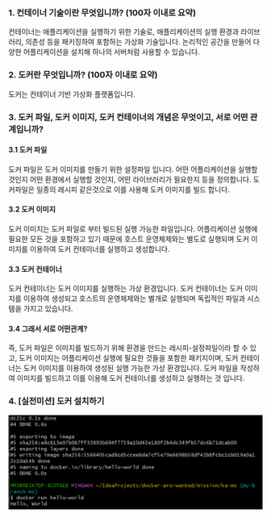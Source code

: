 ###  1. 컨테이너 기술이란 무엇입니까? (100자 이내로 요약)
컨테이너는 애플리케이션을 실행하기 위한 기술로, 애플리케이션의 실행 환경과 라이브러리, 의존성 등을 패키징하여 포함하는 가상화 기술입니다.
논리적인 공간을 만들어 다양한 어플리케이션을 설치해 하나의 서버처럼 사용할 수 있습니다.

### 2. 도커란 무엇입니까? (100자 이내로 요약)
도커는 컨테이너 기반 가상화 플랫폼입니다. 

### 3. 도커 파일, 도커 이미지, 도커 컨테이너의 개념은 무엇이고, 서로 어떤 관계입니까?
#### 3.1 도커 파일
도커 파일은 도커 이미지를 만들기 위한 설정파일 입니다. 어떤 어플리케이션을 실행할 것인지 어떤 환경에서 실행할 것인지, 어떤 라이브러리가 필요한지 등을 정의합니다. 도커파일은 일종의 레시피 같은것으로 이를 사용해 도커 이미지를 빌드 합니다.

#### 3.2 도커 이미지
도커 이미지는 도커 파일로 부터 빌드된 실행 가능한 파일입니다. 어플리케이션 실행에 필요한 모든 것을 포함하고 있기 때문에 호스트 운영체제와는 별도로 실행되며 도커 이미지를 이용하여 도커 컨테이너를 실행하고 생성합니다.

#### 3.3 도커 컨테이너
도커 컨테이너는 도커 이미지를 실행하는 가상 환경입니다. 도커 컨테이너는 도커 이미지를 이용하여 생성되고 호스트의 운영체제와는 별개로 실행되며 독립적인 파일과 시스템을 가지고 있습니다.

#### 3.4 그래서 서로 어떤관계?
즉, 도커 파일은 이미지를 빌드하기 위해 환경을 만드는 레시피-설정파일이라 할 수 있고, 도커 이미지는 어플리케이션 실행에 필요한 것들을 포함한 패키지이며, 도커 컨테이너는 도커 이미지를 이용하여 생성된 실행 가능한 가상 환경입니다.
도커 파일을 작성하여 이미지를 빌드하고 이를 이용해 도커 컨테이너를 생성하고 실행하는 것 입니다.

### 4. [실전미션] 도커 설치하기
![HelloDocker.png](HelloDocker.png)